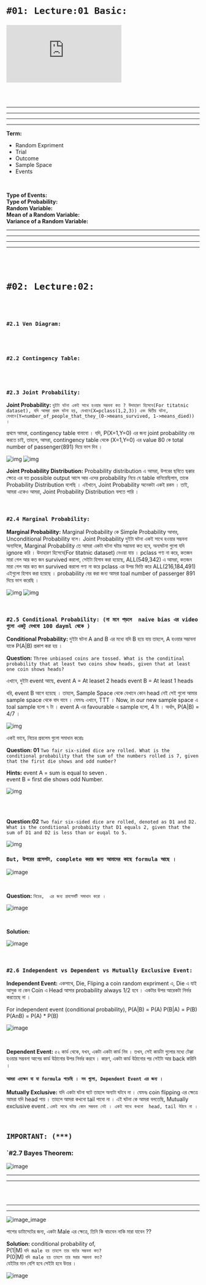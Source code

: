 <br>
<br>

# `#01: Lecture:01 Basic: `


### ![Lecture_ONE_NOTE](https://github.com/yasin-arafat-05/jupyterNotebook/blob/main/MathForML/all_pdf/probability/lecture_01.pdf)


<br>
<br>

---
---
---
---

**Term:**
- Random Expriment
- Trial
- Outcome
- Sample Space
- Events
<br>

**Type of Events:** <br>
**Type of Probability:**<br>
**Random Variable:**<br>
**Mean of a Random Variable:**<br>
**Variance of a Random Variable:**

---
---
---
---

<br>
<br>

# `#02: Lecture:02: `

<br>
<br>

### `#2.1 Ven Diagram: `

<br>
<br>

### `#2.2 Contingency Table: `

<br>
<br>

### `#2.3 Joint Probability: `

**Joint Probability:** `দুইটা ঘটনা একই সাথে হওয়ার সম্ভবনা কত ? উদাহারণ হিসেবে(For titatnic dataset), যদি আমরা প্রথম ঘটনা হয়, যেখানে(X=pclass(1,2,3)) এবং দ্বিতীয় ঘটনা, যেখানে(Y=number_of_people_that_they_(0->means_survived, 1->means_died)) ।  `

প্রথমে আমরা, contingency table বানাবো । যদি, P(X=1,Y=0) এর জন্য joint probability বের করতে চাই, তাহলে, আমরা, contingency table থেকে (X=1,Y=0) এর value 80 কে total number of passenger(891) দিয়ে ভাগ দিব । 

![img](img/img01.png)
![img](img/img02.png)

**Joint Probability Distribution:** Probability distribution এ আমরা, উপরের ছবিতে ছক্কার ক্ষেত্রে এর যত possible output আসে আর এদের probability নিয়ে যে table বানিয়েছিলাম, তাকে Probability Distribution বলেছি । এইখানে, Joint Probability অনেকটা একই রকম । তাই, আমরা একেও আমরা, Joint Probability Distribution বলতে পারি ।  

<br>

### `#2.4 Marginal Probability: `

**Marginal Probability:** Marginal Probability কে Simple Probability আবার, Unconditional Probability বলে। Joint Probability দুইটা ঘটনা একই সাথে হওয়ার সম্ভবনা  অন্যদিকে, Marginal Probability তে আমরা একটা ঘটনা ঘটার সম্ভাবনা কত হবে, অন্যঘটনা গুলো যদি ignore করি । উদাহারণ হিসেবে(For titatnic dataset) নেওয়া যায় । pclass গণ্য না করে, কতজন মারা গেল আর কত জন survived করলো, সেইটা হিসাব করা হয়েছে, ALL(549,342) এ আমরা, কতজন মারা গেল আর কত জন survived করলো গণ্য না করে pclass এর উপর ভিত্তি করে ALL(216,184,491) এইগুলো হিসাব করা হয়েছে । probability বের করা জন্য আমরা toal number of passerger 891 দিয়ে ভাগ করেছি । 

![img](img/img03.png)
![img](img/img04.png)

<br>

### `#2.5 Conditional Probability: (না মনে পড়লে  naive bias এর video গুলো একটু দেখবো 100 dayml থেকে )`

**Conditional Probability:** দুইটা ঘটনা A and B এর মধ্যে যদি B হয়ে যায় তাহলে, A হওয়ার সম্ভাবনা যাকে P(A|B) প্রকাশ করা হয় ।  

**Question:** `Three unbiased coins are tossed. What is the conditinal probability that at least two coins show heads, given that at least one coin shows heads?`

এখানে, দুইটা event আছে, 
event A = At leaset 2 heads
event B = At least 1 heads

ধরি, event B আগে হয়েছে । তাহলে, Sample Space থেকে যেখানে কোন head নেই সেই গুলো আমার sample space থেকে বাদ যাবে । যেমনঃ এখানে, TTT । Now, in our new sample space এ toal sample হলো ৭ টা । event A এর favourable এ sample হলো, 4 টা । অর্থাৎ, P(A|B) = 4/7 । 


![img](img/img05.png)


একই ভাবে, নিচের প্রবলেম গুলো সমাধান করোঃ 

**Question: 01** `Two fair six-sided dice are rolled. What is the conditional probability that the sum of the numbers rolled is 7, given that the first die shows and odd number?`

**Hints:**
event A = sum is equal to seven . <br>
event B = first die shows odd Number. 

![img](img/img06.png)

<br>
<br>

**Question:02** `Two fair six-sided dice are rolled, denoted as D1 and D2. What is the conditional probabiity that D1 equals 2, given that the sum of D1 and D2 is less than or euqal to 5.`

![img](img/img07.png)


### `But, উপরের প্রসেসটা, complete করার জন্য আমাদের কাছে formula আছে । `

![image](img/img08.png)

<br>

**Question:** `নিচের,  এর জন্য প্রবলেমটি সমাধান করো । `

![image](img/img09.png)

<br>

**Solution:**

![image](img/img10.png)

<br>

### `#2.6 Independent vs Dependent vs Mutually Exclusive Event: `

**Independent Event:** একসাথে, Die, Fliping a coin random expriment এ, Die এ যাই আসুক না কেন Coin এ Head আসার probability always 1/2  হবে । একটার উপর আরেকটা নির্ভর করতেছে না । 

For independent event (conditional probability),
P(A|B) = P(A)
P(B|A) = P(B)
P(AnB) = P(A) * P(B)

![image](img/img11.png)

<br>

**Dependent Event:** ৫২ কার্ড থেকে, যখন, একটা একটা কার্ড নিব । তখন, সেই কার্ডটা গুলোর মধ্যে টেক্কা হওয়ার সম্ভবনা আগের কার্ড উঠানোর উপর নির্ভর করবে । কারণ, একটা কার্ড উঠানোর পর সেইটা আর back করিনি ।  

#### `আমরা এতক্ষন যা যা formula পড়েছি । সব গুলো, Dependent Event এর জন্য ।  `


**Mutually Exclusive:** যদি একটা ঘটনা ঘটে তাহলে অন্যটা ঘটবে না । যেমনঃ coin flipping এর ক্ষেত্রে আমরা যদি head পায় । তাহলে আমরা কখনো tail পাবো না । এই ঘটনা কে আমরা বলতেছি, Mutually exclusive event . `একই সাথে ঘটার কোন সম্ভবনা নেই । একই সাথে কখনো  head, tail উঠবে না ।`

<br>

## `IMPORTANT: (***) `
### `#2.7 Bayes Theorem: 

![image](img/img12.png)

---
---

<br>
<br>

---
---

![image_image](img/img13.png)

পাশের ডাটাসেটের জন্য, একটা Male এর ক্ষেত্রে, তিনি কি বাচবেন নাকি মারা যাবেন ?? 

**Solution:**
conditional probability of, <br>
P(1|M) `যদি male হয় তাহলে তার বার্চার সম্ভবনা কত?` <br>
P(0|M) `যদি male হয় তাহলে তার মরার সম্ভবনা কত?` <br>
যেইটার মান বেশি হবে সেইটা হবে উত্তর । 

![image](img/img14.png)


